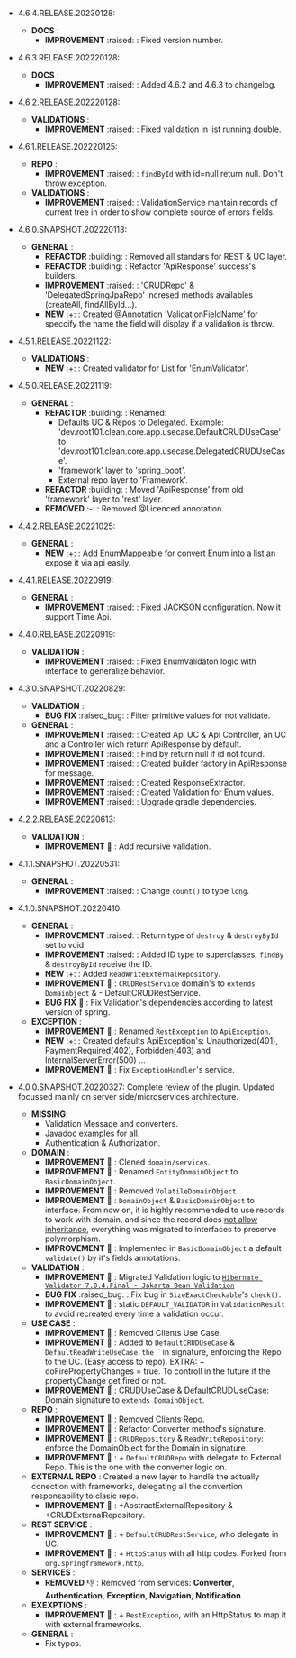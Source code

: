 * 4.6.4.RELEASE.20230128:
    * **DOCS** :
        * **IMPROVEMENT** :raised: : Fixed version number.

* 4.6.3.RELEASE.202220128:
    * **DOCS** :
        * **IMPROVEMENT** :raised: : Added 4.6.2 and 4.6.3 to changelog.

* 4.6.2.RELEASE.202220128:
    * **VALIDATIONS** :
        * **IMPROVEMENT** :raised: : Fixed validation in list running double.

* 4.6.1.RELEASE.202220125:
    * **REPO** :
        * **IMPROVEMENT** :raised: : `findById` with id=null return null. Don't throw exception.
    * **VALIDATIONS** :
        * **IMPROVEMENT** :raised: : ValidationService mantain records of current tree in order to show complete source of errors fields.

* 4.6.0.SNAPSHOT.202220113:
    * **GENERAL** :
        * **REFACTOR** :building: : Removed all standars for REST & UC layer.
        * **REFACTOR** :building: : Refactor 'ApiResponse' success's builders.
        * **IMPROVEMENT** :raised: : 'CRUDRepo' & 'DelegatedSpringJpaRepo' incresed methods availables (createAll, findAllById...).
        * **NEW** :+: : Created @Annotation 'ValidationFieldName' for speccify the name the field will display if a validation is throw.

* 4.5.1.RELEASE.20221122:
    * **VALIDATIONS** :
        * **NEW** :+: : Created validator for List for 'EnumValidator'.

* 4.5.0.RELEASE.20221119:
    * **GENERAL** :
        * **REFACTOR** :building: : Renamed:
            - Defaults UC & Repos to Delegated. Example: 'dev.root101.clean.core.app.usecase.DefaultCRUDUseCase' to 'dev.root101.clean.core.app.usecase.DelegatedCRUDUseCase'.
            - 'framework' layer to 'spring_boot'.
            - External repo layer to 'Framework'.
        * **REFACTOR** :building: : Moved 'ApiResponse' from old 'framework' layer to 'rest' layer.
        * **REMOVED** :-: : Removed @Licenced annotation.

* 4.4.2.RELEASE.20221025:
    * **GENERAL** :
        * **NEW** :+: : Add EnumMappeable for convert Enum into a list an expose it via api easily.

* 4.4.1.RELEASE.20220919:
    * **GENERAL** :
        * **IMPROVEMENT** :raised: : Fixed JACKSON configuration. Now it support Time Api.

* 4.4.0.RELEASE.20220919:
    * **VALIDATION** :
        * **IMPROVEMENT** :raised: : Fixed EnumValidaton logic with interface to generalize behavior.

* 4.3.0.SNAPSHOT.20220829:
    * **VALIDATION** :
        * **BUG FIX** :raised_bug: : Filter primitive values for not validate.
    * **GENERAL** :
        * **IMPROVEMENT** :raised: : Created Api UC & Api Controller, an UC and a Controller wich return ApiResponse by default.
        * **IMPROVEMENT** :raised: : Find by return null if id not found.
        * **IMPROVEMENT** :raised: : Created builder factory in ApiResponse for message.
        * **IMPROVEMENT** :raised: : Created ResponseExtractor.
        * **IMPROVEMENT** :raised: : Created Validation for Enum values.
        * **IMPROVEMENT** :raised: : Upgrade gradle dependencies.

* 4.2.2.RELEASE.20220613:
    * **VALIDATION** :
        * **IMPROVEMENT** :raised_hands: : Add recursive validation.

* 4.1.1.SNAPSHOT.20220531:
    * **GENERAL** :
        * **IMPROVEMENT** :raised: : Change `count()` to type `long`.

* 4.1.0.SNAPSHOT.20220410:
    * **GENERAL** :
        * **IMPROVEMENT** :raised: : Return type of `destroy` & `destroyById` set to void.
        * **IMPROVEMENT** :raised: : Added ID type to superclasses, `findBy` & `destroyById` receive the ID.
        * **NEW** :+: : Added `ReadWriteExternalRepository`.
        * **IMPROVEMENT** :raised_hands: : `CRUDRestService` domain's to `extends Domainbject` & - DefaultCRUDRestService.
        * **BUG FIX** :bug: : Fix Validation's dependencies according to latest version of spring.
    * **EXCEPTION** :    
        * **IMPROVEMENT** :raised_hands: : Renamed `RestException` to `ApiException`.
        * **NEW** :+: : Created defaults ApiException's: Unauthorized(401), PaymentRequired(402), Forbidden(403) and InternalServerError(500) ...
        * **IMPROVEMENT** :raised_hands: : Fix `ExceptionHandler`'s service.

* 4.0.0.SNAPSHOT.20220327: Complete review of the plugin. Updated focussed mainly on server side/microservices architecture.
    * **MISSING**:
        * Validation Message and converters.
        * Javadoc examples for all.
        * Authentication & Authorization.
    * **DOMAIN** :
        * **IMPROVEMENT** :raised_hands: : Clened `domain/services`.
        * **IMPROVEMENT** :raised_hands: : Renamed `EntityDomainObject` to `BasicDomainObject`.
        * **IMPROVEMENT** :raised_hands: : Removed `VolatileDomainObject`.
        * **IMPROVEMENT** :raised_hands: : `DomainObject` & `BasicDomainObject` to interface. From now on, it is highly recommended to use records to work with domain, and since the record does [not allow inheritance](https://stackoverflow.com/questions/63605794/is-there-any-way-of-using-records-with-inheritance), everything was migrated to interfaces to preserve polymorphism.
        * **IMPROVEMENT** :raised_hands: : Implemented in `BasicDomainObject` a default `validate()` by it's fields annotations.
    * **VALIDATION** :
        * **IMPROVEMENT** :raised_hands: : Migrated Validation logic to [`Hibernate Validator 7.0.4.Final - Jakarta Bean Validation`](https://docs.jboss.org/hibernate/stable/validator/reference/en-US/html_single/#section-declaring-bean-constraints)
        * **BUG FIX** :raised_bug: : Fix bug in `SizeExactCheckable`'s `check()`.
        * **IMPROVEMENT** :raised_hands: : static `DEFAULT_VALIDATOR` in `ValidationResult` to avoid recreated every time a validation occur.
    * **USE CASE** :
        * **IMPROVEMENT** :raised_hands: : Removed Clients Use Case.
        * **IMPROVEMENT** :raised_hands: : Added to `DefaultCRUDUseCase` & `DefaultReadWriteUseCase the `<CRUDRepo>` in signature, enforcing the Repo to the UC. (Easy access to repo). EXTRA: + doFirePropertyChanges = true. To controll in the future if the propertyChange get fired or not.
        * **IMPROVEMENT** :raised_hands: : CRUDUseCase & DefaultCRUDUseCase: Domain signature  to `extends DomainObject`.
    * **REPO** :
        * **IMPROVEMENT** :raised_hands: : Removed Clients Repo.
        * **IMPROVEMENT** :raised_hands: : Refactor Converter method's signature.
        * **IMPROVEMENT** :raised_hands: : `CRUDRepository` & `ReadWriteRepository`: enforce the DomainObject for the Domain in signature.
        * **IMPROVEMENT** :raised_hands: : + `DefaultCRUDRepo` with delegate to External Repo. This is the one with the converter logic on.
    * **EXTERNAL REPO** : Created a new layer to handle the actually conection with frameworks, delegating all the convertion responsability to clasic repo.
        * **IMPROVEMENT** :raised_hands: : +AbstractExternalRepository & +CRUDExternalRepository.
    * **REST SERVICE** :
        * **IMPROVEMENT** :raised_hands: : + `DefaultCRUDRestService`, who delegate in UC.
        * **IMPROVEMENT** :raised_hands: : + `HttpStatus` with all http codes. Forked from `org.springframework.http`.
    * **SERVICES** :
        * **REMOVED** :-1: : Removed from services: **Converter**, **Authentication**, **Exception**, **Navigation**, **Notification**
    * **EXEXPTIONS** :
        * **IMPROVEMENT** :raised_hands: : + `RestException`, with an HttpStatus to map it with external frameworks.
    * **GENERAL** :
        * Fix typos.

